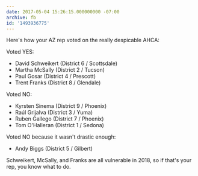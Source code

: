 ```yaml
---
date: 2017-05-04 15:26:15.000000000 -07:00
archive: fb
id: '1493936775'
---
```


Here's how your AZ rep voted on the really despicable AHCA:

Voted YES:
* David Schweikert (District 6 / Scottsdale)
* Martha McSally (District 2 / Tucson)
* Paul Gosar (District 4 / Prescott)
* Trent Franks (District 8 / Glendale)

Voted NO:
* Kyrsten Sinema (District 9 / Phoenix)
* Raúl Grijalva (District 3 / Yuma)
* Ruben Gallego (District 7 / Phoenix)
* Tom O'Halleran (District 1 / Sedona)

Voted NO because it wasn't drastic enough:
* Andy Biggs (District 5 / Gilbert)

Schweikert, McSally, and Franks are all vulnerable in 2018, so if that's your rep, you know what to do.
